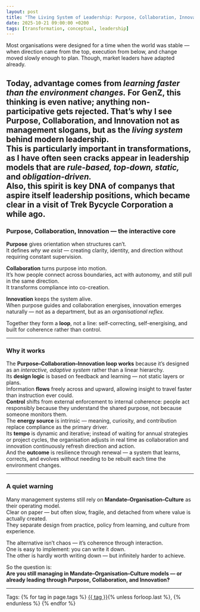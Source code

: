 ```yaml
---
layout: post
title: "The Living System of Leadership: Purpose, Collaboration, Innovation"
date: 2025-10-21 09:00:00 +0200
tags: [transformation, conceptual, leadership]
---
```


Most organisations were designed for a time when the world was stable — when direction came from the top, execution from below, and change moved slowly enough to plan. Though, market leaders have adapted already.

Today, advantage comes from *learning faster than the environment changes.* For GenZ, this thinking is even native; anything non-participative gets rejected. 
That’s why I see **Purpose, Collaboration, and Innovation** not as management slogans, but as the *living system* behind modern leadership.  
This is particularly important in **transformations**, as I have often seen cracks appear in leadership models that are *rule-based, top-down, static,* and *obligation-driven.*  
Also, this spirit is key DNA of companys that aspire itself leadership positions, which became clear in a visit of Trek Bycycle Corporation a while ago.
---

### Purpose, Collaboration, Innovation — the interactive core  

**Purpose** gives orientation when structures can’t.  
It defines *why we exist* — creating clarity, identity, and direction without requiring constant supervision.  

**Collaboration** turns purpose into motion.  
It’s how people connect across boundaries, act with autonomy, and still pull in the same direction.  
It transforms compliance into co-creation.  

**Innovation** keeps the system alive.  
When purpose guides and collaboration energises, innovation emerges naturally — not as a department, but as an *organisational reflex.*  

Together they form a **loop**, not a line: self-correcting, self-energising, and built for coherence rather than control.  

---

### Why it works  

The **Purpose–Collaboration–Innovation loop works** because it’s designed as an *interactive, adaptive system* rather than a linear hierarchy.  
Its **design logic** is based on feedback and learning — not static layers or plans.  
Information **flows** freely across and upward, allowing insight to travel faster than instruction ever could.  
**Control** shifts from external enforcement to internal coherence: people act responsibly because they understand the shared purpose, not because someone monitors them.  
The **energy source** is intrinsic — meaning, curiosity, and contribution replace compliance as the primary driver.  
Its **tempo** is dynamic and iterative; instead of waiting for annual strategies or project cycles, the organisation adjusts in real time as collaboration and innovation continuously refresh direction and action.  
And the **outcome** is resilience through renewal — a system that learns, corrects, and evolves without needing to be rebuilt each time the environment changes.  

---

### A quiet warning  

Many management systems still rely on **Mandate–Organisation–Culture** as their operating model.  
Clear on paper — but often slow, fragile, and detached from where value is actually created.  
They separate design from practice, policy from learning, and culture from experience.  

The alternative isn’t chaos — it’s coherence through interaction.  
One is easy to implement: you can write it down.  
The other is hardly worth writing down — but infinitely harder to achieve.  

So the question is:  
**Are you still managing in Mandate–Organisation–Culture models — or already leading through Purpose, Collaboration, and Innovation?**


---
<p>Tags:
{% for tag in page.tags %}
  <a href="/tags/{{ tag | slugify }}/">{{ tag }}</a>{% unless forloop.last %}, {% endunless %}
{% endfor %}
</p>